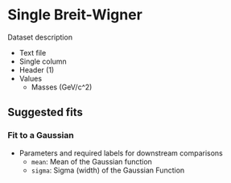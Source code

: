# Single Breit-Wigner

Dataset description
* Text file
* Single column
* Header (1)
* Values
  * Masses (GeV/c^2)
 
## Suggested fits
### Fit to a Gaussian

* Parameters and required labels for downstream comparisons
  * `mean`: Mean of the Gaussian function
  * `sigma`: Sigma (width) of the Gaussian Function

